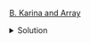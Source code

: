 [B. Karina and Array](https://codeforces.com/contest/1822/problem/B)

<details><summary>Solution</summary>

![](../../../assets/1822B.png)

</details>
